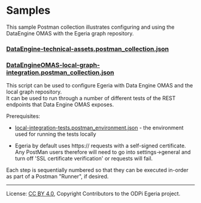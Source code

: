 <!-- SPDX-License-Identifier: CC-BY-4.0 -->
<!-- Copyright Contributors to the ODPi Egeria project. -->

# Samples

This sample Postman collection illustrates configuring and using the DataEngine OMAS with the Egeria graph repository.

### [DataEngine-technical-assets.postman_collection.json](DataEngine-technical-assets.postman_collection.json) 
 
### [DataEngineOMAS-local-graph-integration.postman_collection.json](DataEngineOMAS-local-graph-integration.postman_collection.json)

This script can be used to configure Egeria with Data Engine OMAS and the local graph repository.  
It can be used to run through a number of different tests of the REST endpoints that Data Engine OMAS exposes. 

Prerequisites:

- [local-integration-tests.postman_environment.json](local-integration-tests.postman_environment.json) - the environment used for running the tests locally

- Egeria by default uses https:// requests with a self-signed certificate. Any PostMan users therefore will need to
 go into settings->general and turn off 'SSL certificate verification' or requests will fail.
 
Each step is sequentially numbered so that they can be executed in-order as part of a Postman "Runner", if desired.

----
License: [CC BY 4.0](https://creativecommons.org/licenses/by/4.0/),
Copyright Contributors to the ODPi Egeria project.
